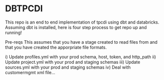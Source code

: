 # DBTPCDI

This repo is an end to end implementation of tpcdi using dbt and databricks. Assuming dbt is installed, here is four step process to get repo up and running! 

Pre-reqs
This assumes that you have a stage created to read files from and that you have created the apporpriate file formats. 

i) Update profiles.yml with your prod schema, host, token, and http_path
ii) Update project.yml with your prod and staging schemas
iii) Update sources.yml with your prod and staging schemas
iv) Deal with customermgmt xml file... 
